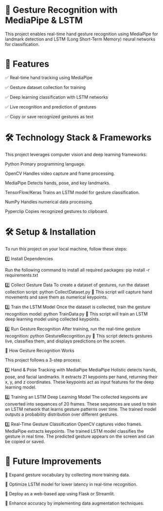 # 🚀 Gesture Recognition with MediaPipe & LSTM
This project enables real-time hand gesture recognition using MediaPipe for landmark detection and LSTM (Long Short-Term Memory) neural networks for classification.

# 📌 Features
✅ Real-time hand tracking using MediaPipe

✅ Gesture dataset collection for training

✅ Deep learning classification with LSTM networks

✅ Live recognition and prediction of gestures

✅ Copy or save recognized gestures as text


# 🛠️ Technology Stack & Frameworks

This project leverages computer vision and deep learning frameworks:

Python	Primary programming language.

OpenCV	Handles video capture and frame processing.

MediaPipe	Detects hands, pose, and key landmarks.

TensorFlow/Keras	Trains an LSTM model for gesture classification.

NumPy	Handles numerical data processing.

Pyperclip	Copies recognized gestures to clipboard.


# 🛠️ Setup & Installation

To run this project on your local machine, follow these steps:

1️⃣ Install Dependencies

Run the following command to install all required packages:
pip install -r requirements.txt

2️⃣ Collect Gesture Data
To create a dataset of gestures, run the dataset collection script:
python CollectDataset.py
📌 This script will capture hand movements and save them as numerical keypoints.

3️⃣ Train the LSTM Model
Once the dataset is collected, train the gesture recognition model:
python TrainData.py
📌 This script will train an LSTM deep learning model using collected keypoints.

4️⃣ Run Gesture Recognition
After training, run the real-time gesture recognition:
python GestureRecognition.py
📌 This script detects gestures live, classifies them, and displays predictions on the screen.

🔬 How Gesture Recognition Works

This project follows a 3-step process:

1️⃣ Hand & Pose Tracking with MediaPipe
MediaPipe Holistic detects hands, pose, and facial landmarks.
It extracts 21 keypoints per hand, returning their x, y, and z coordinates.
These keypoints act as input features for the deep learning model.

2️⃣ Training an LSTM Deep Learning Model
The collected keypoints are converted into sequences of 20 frames.
These sequences are used to train an LSTM network that learns gesture patterns over time.
The trained model outputs a probability distribution over different gestures.

3️⃣ Real-Time Gesture Classification
OpenCV captures video frames.
MediaPipe extracts keypoints.
The trained LSTM model classifies the gesture in real time.
The predicted gesture appears on the screen and can be copied or saved.


# 🎯 Future Improvements
🔹 Expand gesture vocabulary by collecting more training data.

🔹 Optimize LSTM model for lower latency in real-time recognition.

🔹 Deploy as a web-based app using Flask or Streamlit.

🔹 Enhance accuracy by implementing data augmentation techniques.
